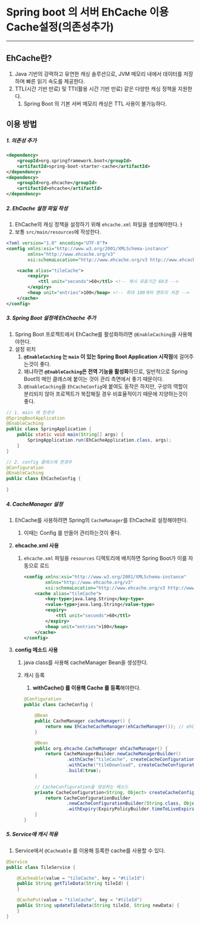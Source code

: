 # Spring boot 의 서버 EhCache 이용 Cache설정(의존성추가)

---

>

## EhCache란?

1. Java 기반의 강력하고 유연한 캐싱 솔루션으로, JVM 메모리 내에서 데이터를 저장하며 빠른 읽기 속도를 제공한다. 
2. TTL(시간 기반 만료) 및 TTI(활용 시간 기반 만료) 같은 다양한 캐싱 정책을 지원한다. 
   1. Spring Boot 의 기본 서버 메모리 캐싱은 TTL 사용이 불가능하다. 

## 이용 방법

##### 1. 의존성 추가 

```xml
<dependency>
    <groupId>org.springframework.boot</groupId>
    <artifactId>spring-boot-starter-cache</artifactId>
</dependency>
<dependency>
    <groupId>org.ehcache</groupId>
    <artifactId>ehcache</artifactId>
</dependency>
```

##### 2. EhCache 설정 파일 작성

1. EhCache의 캐싱 정책을 설정하기 위해 `ehcache.xml` 파일을 생성해야한다.ㅏ 
2. 보통 `src/main/resources`에 작성한다. 

```xml
<?xml version="1.0" encoding="UTF-8"?>
<config xmlns:xsi="http://www.w3.org/2001/XMLSchema-instance"
        xmlns="http://www.ehcache.org/v3"
        xsi:schemaLocation="http://www.ehcache.org/v3 http://www.ehcache.org/schema/ehcache-core.xsd">

    <cache alias="tileCache">
        <expiry>
            <ttl unit="seconds">60</ttl> <!-- 캐시 유효기간 60초 -->
        </expiry>
        <heap unit="entries">100</heap> <!-- 최대 100개의 엔트리 저장 -->
    </cache>
</config>
```

##### 3. Spring Boot 설정에 EhChache 추가 

1. Spring Boot 프로젝트에서 EhCache를 활성화하려면 `@EnableCaching`을 사용해야한다. 
2. 설정 위치 
   1. **`@EnableCaching` 는 `main` 이 있는 Spring Boot Application 시작점**에 걸어주는것이 좋다. 
   2. 왜냐하면 **`@EnableCaching`은 전역 기능을 활성화**하므로, 일반적으로 Spring Boot의 메인 클래스에 붙이는 것이 관리 측면에서 좋기 때문이다.
   3. `@EnableCaching`을 `EhCacheConfig`에 붙여도 동작은 하지만, 구성의 역할이 분리되지 않아 프로젝트가 복잡해질 경우 비효율적이기 때문에 지양하는것이 좋다. 

```java
// 1. main 에 한경우 
@SpringBootApplication
@EnableCaching
public class SpringApplication {
    public static void main(String[] args) {
        SpringApplication.run(EhCacheApplication.class, args);
    }
}

// 2. config 클래스에 한경우
@Configuration
@EnableCaching
public class EhCacheConfig {
    
}
```

##### 4. **CacheManager 설정**

1. EhCache를 사용하려면 Spring의 `CacheManager`를 EhCache로 설정해야한다. 

   1. 이때는 Config 를 만들어 관리하는것이 좋다. 

2. **ehcache.xml 사용**

   1. `ehcache.xml` 파일을 `resources` 디렉토리에 배치하면 Spring Boot가 이를 자동으로 로드

      ```xml
      <config xmlns:xsi="http://www.w3.org/2001/XMLSchema-instance"
              xmlns="http://www.ehcache.org/v3"
              xsi:schemaLocation="http://www.ehcache.org/v3 http://www.ehcache.org/schema/ehcache-core.xsd">
          <cache alias="tileCache">
              <key-type>java.lang.String</key-type>
              <value-type>java.lang.String</value-type>
              <expiry>
                  <ttl unit="seconds">60</ttl>
              </expiry>
              <heap unit="entries">100</heap>
          </cache>
      </config>
      ```

3. **config 메소드 사용** 

   1. java class를 사용해 cacheManager Bean을 생성한다. 

   2. 캐시 등록 

      1. **withCache() 를 이용해 Cache 를 등록**해야한다.

      ```java
      @Configuration
      public class CacheConfig {
      
          @Bean
          public CacheManager cacheManager() {
              return new EhCacheCacheManager(ehCacheManager()); // ehCacheManager() 호출 
          }
      
          @Bean
          public org.ehcache.CacheManager ehCacheManager() {
              return CacheManagerBuilder.newCacheManagerBuilder()
                      .withCache("tileCache", createCacheConfiguration(100, Duration.ofSeconds(60))) // 100개, 60초 TTL
                      .withCache("tileDownload", createCacheConfiguration(50, Duration.ofMinutes(10))) // 50개, 10분 TTL
                      .build(true);
          }
      
          // CacheConfiguration을 생성하는 메소드
          private CacheConfiguration<String, Object> createCacheConfiguration(int maxEntries, Duration ttl) {
              return CacheConfigurationBuilder
                      .newCacheConfigurationBuilder(String.class, Object.class, ResourcePoolsBuilder.heap(maxEntries))
                      .withExpiry(ExpiryPolicyBuilder.timeToLiveExpiration(ttl)); // TTL 설정
          }
      }
      ```

##### 5. Service에 캐시 적용

1. Service에서 `@Cacheable` 를 이용해 등록한 cache를 사용할 수 있다. 

```java
@Service
public class TileService {

    @Cacheable(value = "tileCache", key = "#tileId")
    public String getTileData(String tileId) {
    }

    @CachePut(value = "tileCache", key = "#tileId")
    public String updateTileData(String tileId, String newData) {
    }
}
```

